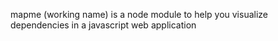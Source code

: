 mapme (working name) is a node module to help you visualize dependencies in a javascript web application

